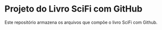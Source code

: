 # Projeto do Livro SciFi com GitHub

Este repositório armazena os arquivos que compõe o livro SciFi com Github.

